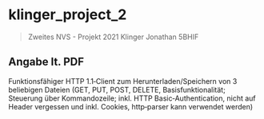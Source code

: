 # klinger_project_2
> Zweites NVS - Projekt 2021
> Klinger Jonathan 5BHIF

## Angabe lt. PDF
Funktionsfähiger HTTP 1.1‐Client zum Herunterladen/Speichern von
3
beliebigen Dateien (GET, PUT, POST, DELETE, Basisfunktionalität;
Steuerung über Kommandozeile; inkl. HTTP Basic‐Authentication,
nicht auf Header vergessen und inkl. Cookies, http‐parser kann verwendet werden)
